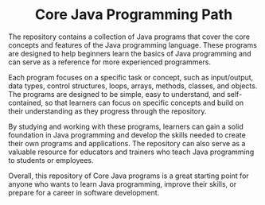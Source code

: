 <center><h1>Core Java Programming Path</h1></center>

The repository contains a collection of Java programs that cover the core concepts and features of the Java programming language. These programs are designed to help beginners learn the basics of Java programming and can serve as a reference for more experienced programmers.

Each program focuses on a specific task or concept, such as input/output, data types, control structures, loops, arrays, methods, classes, and objects. The programs are designed to be simple, easy to understand, and self-contained, so that learners can focus on specific concepts and build on their understanding as they progress through the repository.

By studying and working with these programs, learners can gain a solid foundation in Java programming and develop the skills needed to create their own programs and applications. The repository can also serve as a valuable resource for educators and trainers who teach Java programming to students or employees.

Overall, this repository of Core Java programs is a great starting point for anyone who wants to learn Java programming, improve their skills, or prepare for a career in software development.